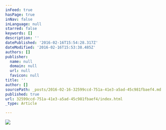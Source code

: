 ```yaml
---
inFeed: true
hasPage: true
inNav: false
inLanguage: null
starred: false
keywords: []
description: ''
datePublished: '2016-02-16T15:54:28.317Z'
dateModified: '2016-02-16T15:53:38.485Z'
authors: []
publisher:
  name: null
  domain: null
  url: null
  favicon: null
title: ''
author: []
sourcePath: _posts/2016-02-16-32599ccd-751a-41e3-a5ad-45c981fbaef4.md
published: true
url: 32599ccd-751a-41e3-a5ad-45c981fbaef4/index.html
_type: Article

---
```

![](https://the-grid-user-content.s3-us-west-2.amazonaws.com/6d112521-d095-4f04-a0f1-0f4bcfb7ea63.jpg)